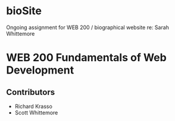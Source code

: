 # bioSite
Ongoing assignment for WEB 200 / biographical website re: Sarah Whittemore
<h1> WEB 200 Fundamentals of Web Development </h1>
<h2> Contributors </h2>
<ul> 
  <li> Richard Krasso </li>
  <li> Scott Whittemore </li> </ul>
